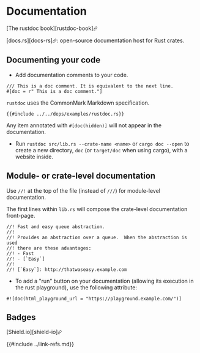 # Documentation

[The rustdoc book][rustdoc-book]⮳

[docs.rs][docs-rs]⮳: open-source documentation host for Rust crates.

## Documenting your code

- Add documentation comments to your code.

```rust,editable,ignore
/// This is a doc comment. It is equivalent to the next line.
#[doc = r" This is a doc comment."]
```

`rustdoc` uses the CommonMark Markdown specification.

```rust,editable,ignore,mdbook-runnable
{{#include ../../deps/examples/rustdoc.rs}}
```

Any item annotated with `#[doc(hidden)]` will not appear in the documentation.

- Run `rustdoc src/lib.rs --crate-name <name>` or `cargo doc --open` to create a new directory, `doc` (or `target/doc` when using cargo), with a website inside.

## Module- or crate-level documentation

Use `//!` at the top of the file (instead of `///`) for module-level documentation.

The first lines within `lib.rs` will compose the crate-level documentation front-page.

```rust,editable,ignore
//! Fast and easy queue abstraction.
//!
//! Provides an abstraction over a queue.  When the abstraction is used
//! there are these advantages:
//! - Fast
//! - [`Easy`]
//!
//! [`Easy`]: http://thatwaseasy.example.com
```

- To add a "run" button on your documentation (allowing its execution in the rust playground), use the following attribute:

```rust,editable,ignore
#![doc(html_playground_url = "https://playground.example.com/")]
```

## Badges

[Shield.io][shield-io]⮳

{{#include ../link-refs.md}}

